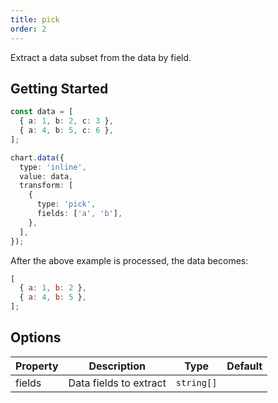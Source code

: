 ```yaml
---
title: pick
order: 2
---
```


Extract a data subset from the data by field.

## Getting Started

```ts
const data = [
  { a: 1, b: 2, c: 3 },
  { a: 4, b: 5, c: 6 },
];

chart.data({
  type: 'inline',
  value: data,
  transform: [
    {
      type: 'pick',
      fields: ['a', 'b'],
    },
  ],
});
```

After the above example is processed, the data becomes:

```js
[
  { a: 1, b: 2 },
  { a: 4, b: 5 },
];
```

## Options

| Property | Description            | Type       | Default |
| -------- | ---------------------- | ---------- | ------- |
| fields   | Data fields to extract | `string[]` |         |
